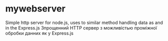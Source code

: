 # mywebserver
Simple http server for node.js, uses to similar method handling data as and in the Express.js
Зпрощенний HTTP сервер з можливістью проміжної обробки данних як у Express.js
